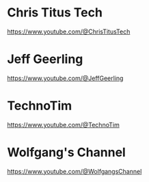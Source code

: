 # Chris Titus Tech
https://www.youtube.com/@ChrisTitusTech
# Jeff Geerling
https://www.youtube.com/@JeffGeerling
# TechnoTim
https://www.youtube.com/@TechnoTim
# Wolfgang's Channel
https://www.youtube.com/@WolfgangsChannel
